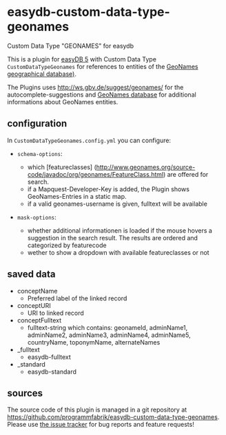 # easydb-custom-data-type-geonames
Custom Data Type "GEONAMES" for easydb

This is a plugin for [easyDB 5](http://5.easydb.de/) with Custom Data Type `CustomDataTypeGeonames` for references to entities of the [GeoNames geographical database)](<http://www.geonames.org/>).

The Plugins uses <http://ws.gbv.de/suggest/geonames/> for the autocomplete-suggestions and [GeoNames database](<http://www.geonames.org/export/JSON-webservices.html>) for additional informations about GeoNames entities.

## configuration

In `CustomDataTypeGeonames.config.yml` you can configure:

* `schema-options`:
    * which [featureclasses] (<http://www.geonames.org/source-code/javadoc/org/geonames/FeatureClass.html>)  are offered for search.
    *  if a Mapquest-Developer-Key is added, the Plugin shows GeoNames-Entries in a static map.
    *  if a valid geonames-username is given, fulltext will be available

* `mask-options`:
    * whether additional informationen is loaded if the mouse hovers a suggestion in the search result. The results are ordered and categorized by featurecode
    * wether to show a dropdown with available featureclasses or not

## saved data

* conceptName
    * Preferred label of the linked record
* conceptURI
    * URI to linked record
* conceptFulltext
    * fulltext-string which contains: geonameId, adminName1, adminName2, adminName3, adminName4, adminName5, countryName, toponymName, alternateNames
* _fulltext
    * easydb-fulltext
* _standard
    * easydb-standard

## sources

The source code of this plugin is managed in a git repository at <https://github.com/programmfabrik/easydb-custom-data-type-geonames>. Please use [the issue tracker](https://github.com/programmfabrik/easydb-custom-data-type-geonames/issues) for bug reports and feature requests!